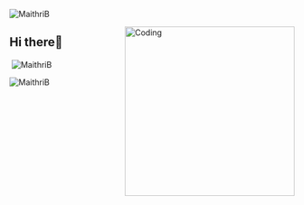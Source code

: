 <p align="left"> <img src="https://komarev.com/ghpvc/?username=MaithriB&label=Profile%20views&color=129e00&style=plastic" alt="MaithriB" /> </p>
<img align="right" alt="Coding" width="300" src="https://resultpediabd.com/wp-content/uploads/2019/08/me.gif">

<h2> Hi there👋 </h2>



<!--<p><img align="left" src="https://github-readme-stats.vercel.app/api/top-langs?username=MaithriB&show_icons=true&locale=en&layout=compact" alt="MaithriB" /></p> -->

<p>&nbsp;<img align="center" src="https://github-readme-stats.vercel.app/api?username=MaithriB&show_icons=true&locale=en" alt="MaithriB" /></p>

<p><img align="center" src="https://github-readme-streak-stats.herokuapp.com/?user=MaithriB&" alt="MaithriB" /></p>
